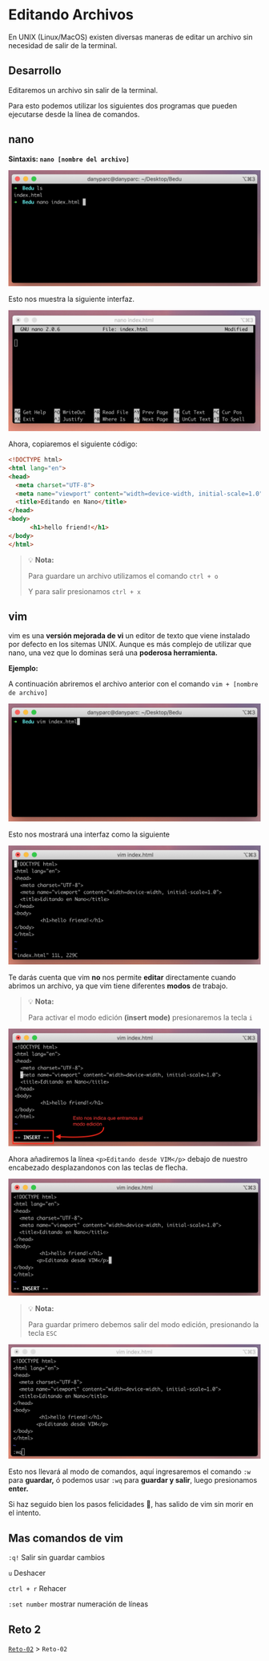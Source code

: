 # Editando Archivos

En UNIX (Linux/MacOS) existen diversas maneras de editar un archivo sin necesidad de salir de la terminal.

## Desarrollo

Editaremos un archivo sin salir de la terminal.

Para esto podemos utilizar los siguientes dos programas que pueden ejecutarse desde la línea de comandos.

## nano

**Sintaxis: `nano [nombre del archivo]`**

![img/Untitled.png](img/Untitled.png)

Esto nos muestra la siguiente interfaz.

![img/Screen_Shot_2020-03-16_at_22.21.11.png](img/Screen_Shot_2020-03-16_at_22.21.11.png)

Ahora, copiaremos el siguiente código:

```html
<!DOCTYPE html>
<html lang="en">
<head>
  <meta charset="UTF-8">
  <meta name="viewport" content="width=device-width, initial-scale=1.0">
  <title>Editando en Nano</title>
</head>
<body>
	  <h1>hello friend!</h1>
</body>
</html>
```

>💡 **Nota:**
>
>Para guardare un archivo utilizamos el comando `ctrl + o`
>
>Y para salir presionamos `ctrl + x`

## vim

vim es una **versión mejorada de vi** un editor de texto que viene instalado por defecto en los sitemas UNIX. Aunque es más complejo de utilizar que nano, una vez que lo dominas será una **poderosa herramienta.**

**Ejemplo:**

A continuación abriremos el archivo anterior con el comando `vim + [nombre de archivo]`

![img/Untitled%201.png](img/Untitled%201.png)

Esto nos mostrará una interfaz como la siguiente

![img/Untitled%202.png](img/Untitled%202.png)

Te darás cuenta que vim **no** nos permite **editar** directamente cuando abrimos un archivo, ya que vim tiene diferentes **modos** de trabajo.

>💡 **Nota:**
>
>Para activar el modo edición **(insert mode)** presionaremos la tecla `i`

![img/Screen_Shot_2020-03-21_at_14.35.53.png](img/Screen_Shot_2020-03-21_at_14.35.53.png)

Ahora añadiremos la línea `<p>Editando desde VIM</p>` debajo de nuestro encabezado desplazandonos con las teclas de flecha.

![img/Untitled%203.png](img/Untitled%203.png)

>💡 **Nota:**
>
>Para guardar primero debemos salir del modo edición, presionando la tecla `ESC`

![img/Screen_Shot_2020-03-21_at_15.37.45.png](img/Screen_Shot_2020-03-21_at_15.37.45.png)

Esto nos llevará al modo de comandos, aquí ingresaremos el comando `:w` para **guardar,** ó podemos usar `:wq` para **guardar y salir**, luego presionamos **enter.**

Si haz seguido bien los pasos felicidades 🎉, has salido de vim sin morir en el intento.

## Mas comandos de vim

`:q!` Salir sin guardar cambios

`u` Deshacer

`ctrl + r` Rehacer

`:set number` mostrar numeración de líneas


## Reto 2

[`Reto-02`](../Reto-02) > `Reto-02`
